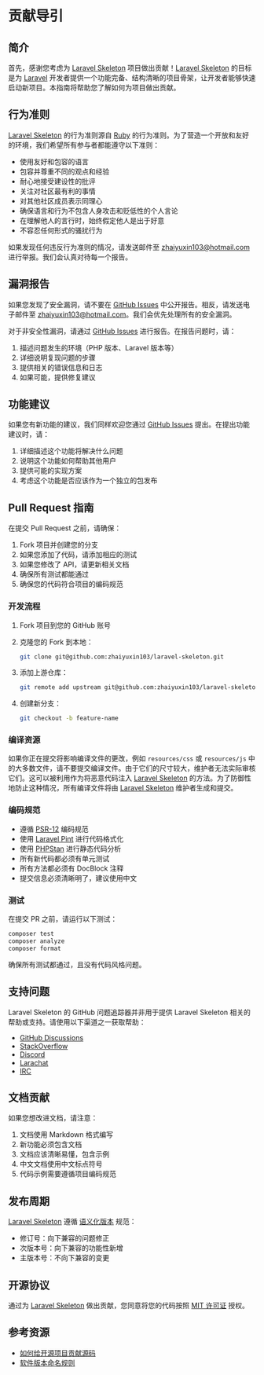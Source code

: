 # 贡献导引

## 简介

首先，感谢您考虑为 [Laravel Skeleton](https://github.com/zhaiyuxin103/laravel-skeleton) 项目做出贡献！[Laravel Skeleton](https://github.com/zhaiyuxin103/laravel-skeleton) 的目标是为 [Laravel](https://laravel.com/) 开发者提供一个功能完备、结构清晰的项目骨架，让开发者能够快速启动新项目。本指南将帮助您了解如何为项目做出贡献。

## 行为准则

[Laravel Skeleton](https://github.com/zhaiyuxin103/laravel-skeleton) 的行为准则源自 [Ruby](https://www.ruby-lang.org/) 的行为准则。为了营造一个开放和友好的环境，我们希望所有参与者都能遵守以下准则：

- 使用友好和包容的语言
- 包容并尊重不同的观点和经验
- 耐心地接受建设性的批评
- 关注对社区最有利的事情
- 对其他社区成员表示同理心
- 确保语言和行为不包含人身攻击和贬低性的个人言论
- 在理解他人的言行时，始终假定他人是出于好意
- 不容忍任何形式的骚扰行为

如果发现任何违反行为准则的情况，请发送邮件至 [zhaiyuxin103@hotmail.com](mailto:zhaiyuxin103@hotmail.com) 进行举报。我们会认真对待每一个报告。

## 漏洞报告

如果您发现了安全漏洞，请不要在 [GitHub Issues](https://github.com/zhaiyuxin103/laravel-skeleton/issues) 中公开报告。相反，请发送电子邮件至 [zhaiyuxin103@hotmail.com](mailto:zhaiyuxin103@hotmail.com)。我们会优先处理所有的安全漏洞。

对于非安全性漏洞，请通过 [GitHub Issues](https://github.com/zhaiyuxin103/laravel-skeleton/issues) 进行报告。在报告问题时，请：

1. 描述问题发生的环境（PHP 版本、Laravel 版本等）
2. 详细说明复现问题的步骤
3. 提供相关的错误信息和日志
4. 如果可能，提供修复建议

## 功能建议

如果您有新功能的建议，我们同样欢迎您通过 [GitHub Issues](https://github.com/zhaiyuxin103/laravel-skeleton/issues) 提出。在提出功能建议时，请：

1. 详细描述这个功能将解决什么问题
2. 说明这个功能如何帮助其他用户
3. 提供可能的实现方案
4. 考虑这个功能是否应该作为一个独立的包发布

## Pull Request 指南

在提交 Pull Request 之前，请确保：

1. Fork 项目并创建您的分支
2. 如果您添加了代码，请添加相应的测试
3. 如果您修改了 API，请更新相关文档
4. 确保所有测试都能通过
5. 确保您的代码符合项目的编码规范

### 开发流程

1. Fork 项目到您的 GitHub 账号
2. 克隆您的 Fork 到本地：

   ```bash
   git clone git@github.com:zhaiyuxin103/laravel-skeleton.git
   ```

3. 添加上游仓库：

   ```bash
   git remote add upstream git@github.com:zhaiyuxin103/laravel-skeleton.git
   ```

4. 创建新分支：

   ```bash
   git checkout -b feature-name
   ```

### 编译资源

如果你正在提交将影响编译文件的更改，例如 `resources/css` 或 `resources/js` 中的大多数文件，请不要提交编译文件。由于它们的尺寸较大，维护者无法实际审核它们。这可以被利用作为将恶意代码注入 [Laravel Skeleton](https://github.com/zhaiyuxin103/laravel-skeleton) 的方法。为了防御性地防止这种情况，所有编译文件将由 [Laravel Skeleton](https://github.com/zhaiyuxin103/laravel-skeleton) 维护者生成和提交。

### 编码规范

- 遵循 [PSR-12](https://www.php-fig.org/psr/psr-12/) 编码规范
- 使用 [Laravel Pint](https://github.com/laravel/pint) 进行代码格式化
- 使用 [PHPStan](https://phpstan.org/) 进行静态代码分析
- 所有新代码都必须有单元测试
- 所有方法都必须有 DocBlock 注释
- 提交信息必须清晰明了，建议使用中文

### 测试

在提交 PR 之前，请运行以下测试：

```bash
composer test
composer analyze
composer format
```

确保所有测试都通过，且没有代码风格问题。

## 支持问题

Laravel Skeleton 的 GitHub 问题追踪器并非用于提供 Laravel Skeleton 相关的帮助或支持。请使用以下渠道之一获取帮助：

- [GitHub Discussions](https://github.com/zhaiyuxin103/laravel-skeleton/discussions)
- [StackOverflow](https://stackoverflow.com/)
- [Discord](https://discord.gg/JP2H5ZQM)
- [Larachat](https://larachat.co/)
- [IRC](https://web.libera.chat/?nick=artisan&channels=#laravel-skeleton)

## 文档贡献

如果您想改进文档，请注意：

1. 文档使用 Markdown 格式编写
2. 新功能必须包含文档
3. 文档应该清晰易懂，包含示例
4. 中文文档使用中文标点符号
5. 代码示例需要遵循项目编码规范

## 发布周期

[Laravel Skeleton](https://github.com/zhaiyuxin103/laravel-skeleton) 遵循 [语义化版本](https://semver.org/lang/zh-CN/) 规范：

- 修订号：向下兼容的问题修正
- 次版本号：向下兼容的功能性新增
- 主版本号：不向下兼容的变更

## 开源协议

通过为 [Laravel Skeleton](https://github.com/zhaiyuxin103/laravel-skeleton) 做出贡献，您同意将您的代码按照 [MIT 许可证](https://github.com/zhaiyuxin103/laravel-skeleton-docs/blob/main/LICENSE) 授权。

## 参考资源

- [如何给开源项目贡献源码](https://zhaiyuxin103.github.io/vitepress/life/%E5%A6%82%E4%BD%95%E7%BB%99%E5%BC%80%E6%BA%90%E9%A1%B9%E7%9B%AE%E8%B4%A1%E7%8C%AE%E6%BA%90%E7%A0%81)
- [软件版本命名规则](https://zhaiyuxin103.github.io/vitepress/other/%E8%BD%AF%E4%BB%B6%E7%89%88%E6%9C%AC%E5%91%BD%E5%90%8D%E8%A7%84%E8%8C%83)
